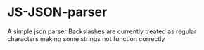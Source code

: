 # JS-JSON-parser
A simple json parser
Backslashes are currently treated as regular characters making some strings not function correctly
